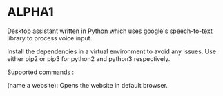 # ALPHA1
Desktop assistant written in Python which uses google's speech-to-text library to process voice input.

Install the dependencies in a virtual environment to avoid any issues. Use either pip2 or pip3 for python2 and python3 respectively.

Supported commands :

(name a website): Opens the website in default browser.



